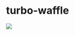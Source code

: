 # turbo-waffle
<picture>
  <source
    srcset="https://github-readme-stats.vercel.app/api?username=EXIF&show_icons=true&theme=tokyonight"
    media="(prefers-color-scheme: dark)"
  />
  <source
    srcset="https://github-readme-stats.vercel.app/api?username=EXIF&show_icons=true"
    media="(prefers-color-scheme: dark), (prefers-color-scheme: no-preference)"
  />
  <img src="https://github-readme-stats.vercel.app/api?username=EXIF&show_icons=true" />
</picture>
